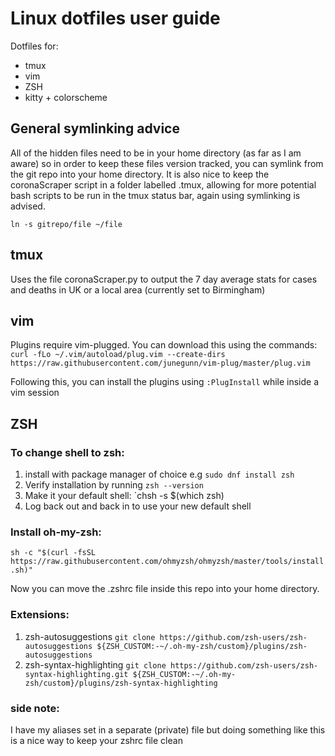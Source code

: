 # Linux dotfiles user guide
Dotfiles for:
- tmux
- vim
- ZSH
- kitty + colorscheme

## General symlinking advice
All of the hidden files need to be in your home directory (as far as I am aware) so in order to keep these files version tracked, you can symlink from the git repo into your home directory. It is also nice to keep the coronaScraper script in a folder labelled .tmux, allowing for more potential bash scripts to be run in the tmux status bar, again using symlinking is advised.

  `ln -s gitrepo/file ~/file`

## tmux
Uses the file coronaScraper.py to output the 7 day average stats for cases and deaths in UK or a local area (currently set to Birmingham)

## vim
Plugins require vim-plugged. You can download this using the commands:
  `curl -fLo ~/.vim/autoload/plug.vim --create-dirs https://raw.githubusercontent.com/junegunn/vim-plug/master/plug.vim`

Following this, you can install the plugins using `:PlugInstall` while inside a vim session

## ZSH
### To change shell to zsh:
1) install with package manager of choice e.g `sudo dnf install zsh`
2) Verify installation by running `zsh --version`
3) Make it your default shell: `chsh -s $(which zsh)
4) Log back out and back in to use your new default shell

### Install oh-my-zsh:

  `sh -c "$(curl -fsSL https://raw.githubusercontent.com/ohmyzsh/ohmyzsh/master/tools/install.sh)"`

Now you can move the .zshrc file inside this repo into your home directory.

### Extensions:
1) zsh-autosuggestions `git clone https://github.com/zsh-users/zsh-autosuggestions ${ZSH_CUSTOM:-~/.oh-my-zsh/custom}/plugins/zsh-autosuggestions`
2) zsh-syntax-highlighting `git clone https://github.com/zsh-users/zsh-syntax-highlighting.git ${ZSH_CUSTOM:-~/.oh-my-zsh/custom}/plugins/zsh-syntax-highlighting`

### side note:
I have my aliases set in a separate (private) file but doing something like this is a nice way to keep your zshrc file clean
